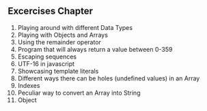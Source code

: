 ## Excercises Chapter 

01. Playing around with different Data Types
02. Playing with Objects and Arrays
03. Using the remainder operator
04. Program that will always return a value between 0-359
05. Escaping sequences
06. UTF-16 in javascript
07. Showcasing template literals
08. Different ways there can be holes (undefined values) in an Array
09. Indexes
10. Peculiar way to convert an Array into String
11. Object